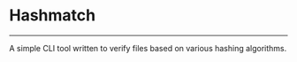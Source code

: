 # Hashmatch    
<hr>

A simple CLI tool written to verify files based on various hashing algorithms.